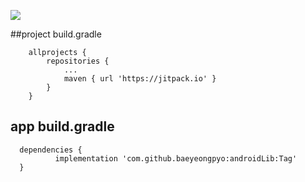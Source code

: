 [![](https://jitpack.io/v/baeyeongpyo/androidLib.svg)](https://jitpack.io/#baeyeongpyo/androidLib)


##project build.gradle

```
	allprojects {
		repositories {
			...
			maven { url 'https://jitpack.io' }
		}
	}
  ```
  
  ## app build.gradle
  ```
  	dependencies {
	        implementation 'com.github.baeyeongpyo:androidLib:Tag'
	}
  ```
